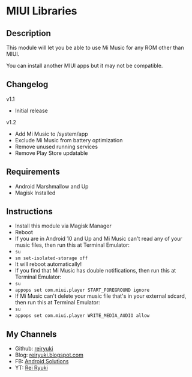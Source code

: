 # **MIUI Libraries**

## Description
This module will let you be able to use Mi Music for any ROM other than MIUI.

You can install another MIUI apps but it may not be compatible.

## Changelog
v1.1
- Initial release

v1.2
- Add Mi Music to /system/app
- Exclude Mi Music from battery optimization
- Remove unused running services
- Remove Play Store updatable

## Requirements
- Android Marshmallow and Up
- Magisk Installed

## Instructions
- Install this module via Magisk Manager
- Reboot
- If you are in Android 10 and Up and Mi Music can't read any of your music files, then run this at Terminal Emulator:
- `su`
- `sm set-isolated-storage off`
- It will reboot automatically!
- If you find that Mi Music has double notifications, then run this at Terminal Emulator:
- `su`
- `appops set com.miui.player START_FOREGROUND ignore`
- If Mi Music can't delete your music file that's in your external sdcard, then run this at Terminal Emulator:
- `su`
- `appops set com.miui.player WRITE_MEDIA_AUDIO allow`


## My Channels
- Github: [reiryuki](https://github.com/reiryuki/MIUI-Libraries-Magisk-Module)
- Blog: [reiryuki.blogspot.com](https://reiryuki.blogspot.com)
- FB: [Android Solutions](https://m.facebook.com/rikiirawan99/?ref=bookmarks)
- YT: [Rei Ryuki](https://www.youtube.com/channel/UCAZBR3IAu-MSLwGXkZPYxag)

